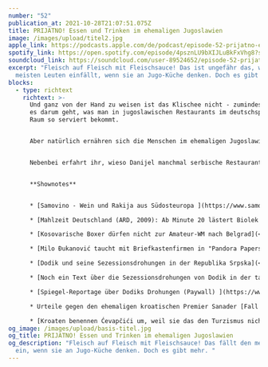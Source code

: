 ```yaml
---
number: "52"
publication_at: 2021-10-28T21:07:51.075Z
title: PRIJATNO! Essen und Trinken im ehemaligen Jugoslawien
image: /images/upload/titel2.jpg
apple_link: https://podcasts.apple.com/de/podcast/episode-52-prijatno-essen-und-trinken-im-ehemaligen/id1170436903?i=1000540056836
spotify_link: https://open.spotify.com/episode/4psznLU9bXIJLuBkFxVhg8?si=chuOJ7fJTFmBOFZVoLlAKA
soundcloud_link: https://soundcloud.com/user-89524652/episode-52-prijatno-essen-und-trinken-im-ehemaligen-jugoslawien?si=24754ec0bb9f423388d8759726eb903c
excerpt: "Fleisch auf Fleisch mit Fleischsauce! Das ist ungefähr das, was den
  meisten Leuten einfällt, wenn sie an Jugo-Küche denken. Doch es gibt mehr. "
blocks:
  - type: richtext
    richtext: >-
      Und ganz von der Hand zu weisen ist das Klischee nicht - zumindest, wenn
      es darum geht, was man in jugoslawischen Restaurants im deutschsprachigen
      Raum so serviert bekommt.


      Aber natürlich ernähren sich die Menschen im ehemaligen Jugoslawien deutlich abwechslungsreicher. Daher begeben sich Krsto und Danijel in dieser Episode auf eine kleine kulinarische Tour de Force und futtern sich einmal quer über den Balkan. Natürlich verraten sie Euch ihre Lieblingsgerichte - und auch was sie gar nicht leiden können.


      Nebenbei erfahrt ihr, wieso Danijel manchmal serbische Restaurants kroatischen vorzieht, warum Krsto doch noch manchmal als Journalist arbeitet und was Alfred Biolek eigentlich zu jugoslawischer Küche zu sagen hatte.


      **Shownotes** 


      * [Samovino - Wein und Rakija aus Südosteuropa ](https://www.samovino.com/)

      * [Mahlzeit Deutschland (ARD, 2009): Ab Minute 20 lästert Biolek über deutsche und jugoslawische Restaurants](https://www.youtube.com/watch?v=c8N9TBIwp3g&t=1216s)

      * [Kosovarische Boxer dürfen nicht zur Amateur-WM nach Belgrad](<* https://www.spiegel.de/sport/boxen-serbien-verwehrt-boxern-aus-kosovo-die-einreise-a-7560ad1a-98e7-474f-be7f-bc58376927cf>) (Spiegel) 

      * [Milo Ðukanović taucht mit Briefkastenfirmen in "Pandora Papers" an](https://www.rnd.de/politik/pandora-papers-montenegros-praesident-djukanovic-und-sohn-im-visier-der-staatsanwaltschaft-AALLTASKJTJLIP76HHMGHNFZCA.html) (RND) 

      * [Dodik und seine Sezessionsdrohungen in der Republika Srpska](<* https://www.derstandard.de/story/2000130750677/snsd-chef-dodik-droht-und-bekommt-angebote>) (Standard) 

      * [Noch ein Text über die Sezessionsdrohungen von Dodik in der taz](https://taz.de/Bosnien-und-Herzegowina-in-Aufloesung/!5806244/)

      * [Spiegel-Reportage über Dodiks Drohungen (Paywall) ](https://www.spiegel.de/ausland/bosnien-herzegowina-steht-die-region-vor-einem-neuen-konflikt-a-5418d915-1861-40ae-a831-8166e2390a9d)

      * Urteile gegen den ehemaligen kroatischen Premier Sanader [Fall Fimi-Media](<*  https://www.kleinezeitung.at/politik/aussenpolitik/6046972/Ivo-Sanader-verurteilt_Rechtskraeftiges-Korruptionsurteil-gegen>) und im [Fall INA](<* https://orf.at/stories/3234146/>) 

      * [Kroaten benennen Ćevapčići um, weil sie das den Turzismus nicht mehr verwenden wollen (Klix, Bosnisch) ](https://www.klix.ba/lifestyle/gastro/probali-smo-zagrebacki-mljevenik-koliko-se-zaista-razlikuje-od-cevapa/211005028)
og_image: /images/upload/basis-titel.jpg
og_title: PRIJATNO! Essen und Trinken im ehemaligen Jugoslawien
og_description: "Fleisch auf Fleisch mit Fleischsauce! Das fällt den meisten
  ein, wenn sie an Jugo-Küche denken. Doch es gibt mehr. "
---
```

